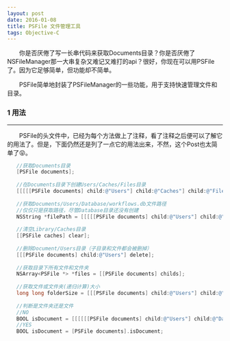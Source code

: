 ```yaml
---
layout: post
date: 2016-01-08
title: PSFile 文件管理工具
tags: Objective-C
---
```

　　你是否厌倦了写一长串代码来获取Documents目录？你是否厌倦了NSFileManager那一大串复杂又难记又难打的api？很好，你现在可以用PSFile了。因为它足够简单，但功能却不简单。

　　PSFile简单地封装了PSFileManager的一些功能，用于支持快速管理文件和目录。
### 1 用法
---
　　PSFile的头文件中，已经为每个方法做上了注释，看了注释之后便可以了解它的用法了。但是，下面仍然还是列了一点它的用法出来，不然，这个Post也太简单了😝。

```objective-c
   //获取Documents目录
   [PSFile documents];
   
   //在Documents目录下创建Users/Caches/Files目录
   [[[[[PSFile documents] child:@"Users"] child:@"Caches"] child:@"Files"] createIfNotExists];
   
   //获取Documents/Users/Database/workflows.db文件路径
   //仅仅只是获取路径，尽管Database目录还没有创建
   NSString *filePath = [[[[[PSFile documents] child:@"Users"] child:@"Database"] child:@"workflows.db"].path;
   
   //清空Library/Caches目录
   [[PSFile caches] clear];
   
   //删除Document/Users目录（子目录和文件都会被删掉）
   [[[PSFile documents] child:@"Users"] delete];
   
   //获取目录下所有文件和文件夹
   NSArray<PSFile *> *files = [[PSFile documents] childs];
   
   //获取文件或文件夹(递归计算)大小
   long long folderSize = [[[PSFile documents] child:@"Users"] child:@"Caches"].size;
   
   //判断是文件夹还是文件
   //NO
   BOOL isDocument = [[[[[[PSFile documents] child:@"Users"] child:@"Database"] child:@"workflows.db"] isDocument];
   //YES
   BOOL isDocument = [PSFile documents].isDocument;
```